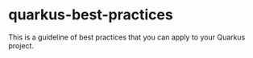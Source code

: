 # quarkus-best-practices
This is a guideline of best practices that you can apply to your Quarkus project.
